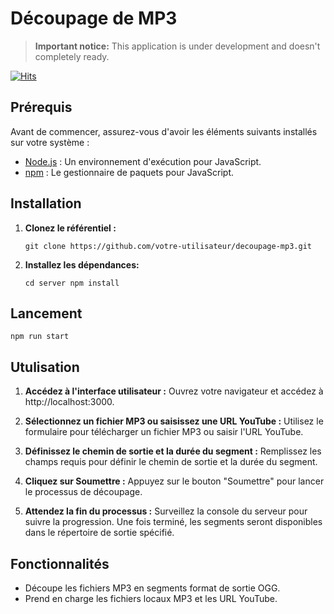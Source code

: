 # Découpage de MP3
> **Important notice:** This application is under development and doesn't completely ready.

[![Hits](https://hits.seeyoufarm.com/api/count/incr/badge.svg?url=https%3A%2F%2Fgithub.com%2Fjsoury%2Fmp3-cut%2Fhit-counter&count_bg=%2379C83D&title_bg=%23555555&icon=&icon_color=%23E7E7E7&title=hits&edge_flat=false)](https://hits.seeyoufarm.com)


## Prérequis

Avant de commencer, assurez-vous d'avoir les éléments suivants installés sur votre système :

- [Node.js](https://nodejs.org/) : Un environnement d'exécution pour JavaScript.
- [npm](https://www.npmjs.com/) : Le gestionnaire de paquets pour JavaScript.

## Installation

1. **Clonez le référentiel :**

   ```
   git clone https://github.com/votre-utilisateur/decoupage-mp3.git

2. **Installez les dépendances:**

    ```
    cd server npm install 

## Lancement

    
    npm run start    

## Utulisation

1. **Accédez à l'interface utilisateur :**
Ouvrez votre navigateur et accédez à http://localhost:3000.

2. **Sélectionnez un fichier MP3 ou saisissez une URL YouTube :**
Utilisez le formulaire pour télécharger un fichier MP3 ou saisir l'URL YouTube.

3. **Définissez le chemin de sortie et la durée du segment :**
Remplissez les champs requis pour définir le chemin de sortie et la durée du segment.

4. **Cliquez sur Soumettre :**
Appuyez sur le bouton "Soumettre" pour lancer le processus de découpage.

5. **Attendez la fin du processus :**
Surveillez la console du serveur pour suivre la progression. Une fois terminé, les segments seront disponibles dans le répertoire de sortie spécifié.

## Fonctionnalités

- Découpe les fichiers MP3 en segments format de sortie OGG.
- Prend en charge les fichiers locaux MP3 et les URL YouTube.

